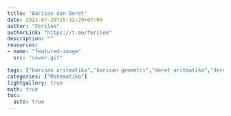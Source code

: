 ```yaml
---
title: "Barisan dan Deret"
date: 2023-07-20T15:32:29+07:00
author: "Ferilee"
authorLink: "https://t.me/ferilee"
description: ""
resources:
- name: "featured-image"
  src: "cover.gif"

tags: ["barisan aritmatika","barisan geometri","deret aritmatika","deret geometri"]
categories: ["Matematika"]
lightgallery: true
math: true
toc:
  auto: true
---
```

